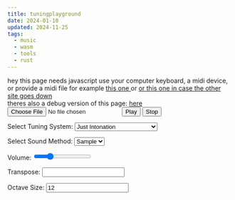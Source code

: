 ```yaml
---
title: tuningplayground
date: 2024-01-10
updated: 2024-11-25
tags:
  - music
  - wasm
  - tools
  - rust
---
```


<link href="./tuningplayground.css" rel="stylesheet" type="text/css">
<noscript> hey this page needs javascript</noscript> use your computer keyboard, a midi device, or provide a midi file for example <a href="https://www.midiworld.com/midis/other/mozart/jm_mozdi.mid" download="mozart_dies_irea.mid"> this one </a> or <a href="/misc/blobs/jm_mozdi.mid" download="mozart_dies_irea.mid"> or this one in case the other site goes down </a>
<br> theres also a debug version of this page: <a href="/tools/tuningplayground_debug.md">here</a>
<div style="display: block">
  <input type="file" id="fileInput" accept=".midi,.mid" />
  <!-- <input type="text" id="linkInput" value="https://www.midiworld.com/midis/other/mozart/jm_mozdi.mid" placeholder="Enter MIDI file link"> -->
  <button id="playButton">Play</button>
  <button id="stopButton">Stop</button>
</div>
<p>
  <label for="tuningSelect">Select Tuning System:</label>
  <select id="tuningSelect" name="tuningSelect">
    <option value="JustIntonation">Just Intonation</option>
    <option value="JustIntonation24">Just Intonation 24</option>
    <option value="StepMethod">Just Intonated Step Method</option>
    <option value="EqualTemperament">Equal Temperament</option>
    <!-- <option value="thai">thai</option><option value="Javanese">Javanese</option> -->
    <option value="WholeTone">WholeTone</option>
    <option value="QuarterTone">QuarterTone</option>
    <option value="PythagoreanTuning">Pythagorean Tuning</option>
    <option value="FiveLimit">Five Limit</option>
    <option value="ElevenLimit">Eleven Limit</option>
    <option value="FortythreeTone">Fortythree tone tuning</option>
    <option value="Indian">Indian</option>
    <option value="IndianAlt">Indian Alt</option>
    <option value="IndianFull">Indian Full</option>
    <!-- <option value="meantone_temperament">Meantone Temperament</option><option value="well_temperament">Well Temperament</option> -->
    <option value="equal_temperament">Equal Temperament</option>
  </select>
</p>
<p>
  <label for="soundMethod">Select Sound Method:</label>
  <select id="soundMethod" name="soundMethod">
    <option value="sample">Sample</option>
    <option value="native">Native</option>
    <!-- <option value="tone.js">tone.js</option> -->
  </select>
</p>
<p> Volume: <input type="range" id="volumeSlider" min="0" max="1" step="0.01" value="0.25" />
</p>
<p>Transpose: <input id="transpose" />
</p>
<div id="stepSizeContainer" style="display: none">
  <label for="stepSize">Step Size (co-primes with 12):</label>
  <select id="stepSize">
    <option value="1">1</option>
    <option value="5">5</option>
    <option value="7" selected>7</option>
    <option value="11">11</option>
  </select>
</div>
<div id="octaveSize_container" style="display: block">
  <label for="octaveSize">Octave Size:</label>
  <input id="octaveSize" value="12" />
</div>
<div id="markedButtons" style="display: none">
  <button id="playMarked">Play Marked Notes</button>
  <button id="shareMarked">Share Marked Notes</button>
</div>
<div id="output" style="background-color: #00000000; color: white"></div>
<div class="keyboard dark-mode-invert">
  <!-- <div class="octave"><div class="white-key" data-note="0"></div><div class="black-key" data-note="1"></div><div class="white-key" data-note="2"></div><div class="black-key" data-note="3"></div><div class="white-key" data-note="4"></div><div class="white-key" data-note="5"></div><div class="black-key" data-note="6"></div><div class="white-key" data-note="7"></div><div class="black-key" data-note="8"></div><div class="white-key" data-note="9"></div><div class="black-key" data-note="10"></div><div class="white-key" data-note="11"></div></div> -->
  <div class="octave">
    <!-- <div class="white-key" data-note="12"></div><div class="black-key" data-note="13"></div><div class="white-key" data-note="14"></div><div class="black-key" data-note="15"></div><div class="white-key" data-note="16"></div><div class="white-key" data-note="17"></div><div class="black-key" data-note="18"></div><div class="white-key" data-note="19"></div><div class="black-key" data-note="20"></div> -->
    <div class="white-key" data-note="21"></div>
    <div class="black-key" data-note="22"></div>
    <div class="white-key" data-note="23"></div>
  </div>
  <div class="octave">
    <div class="white-key" data-note="24"></div>
    <div class="black-key" data-note="25"></div>
    <div class="white-key" data-note="26"></div>
    <div class="black-key" data-note="27"></div>
    <div class="white-key" data-note="28"></div>
    <div class="white-key" data-note="29"></div>
    <div class="black-key" data-note="30"></div>
    <div class="white-key" data-note="31"></div>
    <div class="black-key" data-note="32"></div>
    <div class="white-key" data-note="33"></div>
    <div class="black-key" data-note="34"></div>
    <div class="white-key" data-note="35"></div>
  </div>
  <div class="octave">
    <div class="white-key" data-note="36"></div>
    <div class="black-key" data-note="37"></div>
    <div class="white-key" data-note="38"></div>
    <div class="black-key" data-note="39"></div>
    <div class="white-key" data-note="40"></div>
    <div class="white-key" data-note="41"></div>
    <div class="black-key" data-note="42"></div>
    <div class="white-key" data-note="43"></div>
    <div class="black-key" data-note="44"></div>
    <div class="white-key" data-note="45"></div>
    <div class="black-key" data-note="46"></div>
    <div class="white-key" data-note="47"></div>
  </div>
  <div class="octave">
    <div class="white-key" data-note="48"></div>
    <div class="black-key" data-note="49"></div>
    <div class="white-key" data-note="50"></div>
    <div class="black-key" data-note="51"></div>
    <div class="white-key" data-note="52"></div>
    <div class="white-key" data-note="53"></div>
    <div class="black-key" data-note="54"></div>
    <div class="white-key" data-note="55"></div>
    <div class="black-key" data-note="56"></div>
    <div class="white-key" data-note="57"></div>
    <div class="black-key" data-note="58"></div>
    <div class="white-key" data-note="59"></div>
  </div>
  <div class="octave">
    <div class="white-key" data-note="60"></div>
    <div class="black-key" data-note="61"></div>
    <div class="white-key" data-note="62"></div>
    <div class="black-key" data-note="63"></div>
    <div class="white-key" data-note="64"></div>
    <div class="white-key" data-note="65"></div>
    <div class="black-key" data-note="66"></div>
    <div class="white-key" data-note="67"></div>
    <div class="black-key" data-note="68"></div>
    <div class="white-key" data-note="69"></div>
    <div class="black-key" data-note="70"></div>
    <div class="white-key" data-note="71"></div>
  </div>
  <div class="octave">
    <div class="white-key" data-note="72"></div>
    <div class="black-key" data-note="73"></div>
    <div class="white-key" data-note="74"></div>
    <div class="black-key" data-note="75"></div>
    <div class="white-key" data-note="76"></div>
    <div class="white-key" data-note="77"></div>
    <div class="black-key" data-note="78"></div>
    <div class="white-key" data-note="79"></div>
    <div class="black-key" data-note="80"></div>
    <div class="white-key" data-note="81"></div>
    <div class="black-key" data-note="82"></div>
    <div class="white-key" data-note="83"></div>
  </div>
  <div class="octave">
    <div class="white-key" data-note="84"></div>
    <div class="black-key" data-note="85"></div>
    <div class="white-key" data-note="86"></div>
    <div class="black-key" data-note="87"></div>
    <div class="white-key" data-note="88"></div>
    <div class="white-key" data-note="89"></div>
    <div class="black-key" data-note="90"></div>
    <div class="white-key" data-note="91"></div>
    <div class="black-key" data-note="92"></div>
    <div class="white-key" data-note="93"></div>
    <div class="black-key" data-note="94"></div>
    <div class="white-key" data-note="95"></div>
  </div>
  <div class="octave">
    <div class="white-key" data-note="96"></div>
    <div class="black-key" data-note="97"></div>
    <div class="white-key" data-note="98"></div>
    <div class="black-key" data-note="99"></div>
    <div class="white-key" data-note="100"></div>
    <div class="white-key" data-note="101"></div>
    <div class="black-key" data-note="102"></div>
    <div class="white-key" data-note="103"></div>
    <div class="black-key" data-note="104"></div>
    <div class="white-key" data-note="105"></div>
    <div class="black-key" data-note="106"></div>
    <div class="white-key" data-note="107"></div>
  </div>
  <div class="octave">
    <div class="white-key" data-note="108"></div>
  </div>
</div>
<div id="logContainer"></div>
</div>
<script src="./tuningplayground/bootstrap.js"></script>
